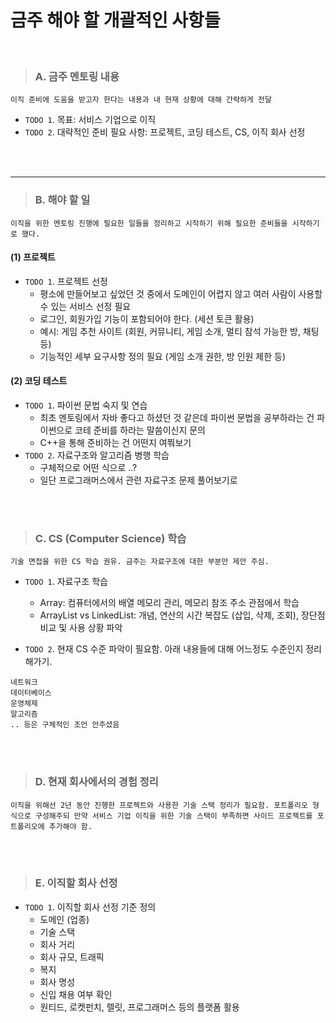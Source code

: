 # 금주 해야 할 개괄적인 사항들

<br>

> ### A. 금주 멘토링 내용
```
이직 준비에 도움을 받고자 한다는 내용과 내 현재 상황에 대해 간략하게 전달
``` 

- `TODO 1`. 목표: 서비스 기업으로 이직
- `TODO 2`. 대략적인 준비 필요 사항: 프로젝트, 코딩 테스트, CS, 이직 회사 선정


<br>
<br>

----


> ### B. 해야 할 일
```
이직을 위한 멘토링 진행에 필요한 일들을 정리하고 시작하기 위해 필요한 준비들을 시작하기로 했다.
```

#### (1) 프로젝트
- `TODO 1`. 프로젝트 선정
  - 평소에 만들어보고 싶었던 것 중에서 도메인이 어렵지 않고 여러 사람이 사용할 수 있는 서비스 선정 필요
  - 로그인, 회원가입 기능이 포함되어야 한다. (세션 토큰 활용)
  - 예시: 게임 추천 사이트 (회원, 커뮤니티, 게임 소개, 멀티 참석 가능한 방, 채팅 등)
  - 기능적인 세부 요구사항 정의 필요 (게임 소개 권한, 방 인원 제한 등)


#### (2) 코딩 테스트
- `TODO 1`. 파이썬 문법 숙지 및 연습
  - 최초 멘토링에서 자바 좋다고 하셨던 것 같은데 파이썬 문법을 공부하라는 건 파이썬으로 코테 준비를 하라는 말씀이신지 문의
  - C++을 통해 준비하는 건 어떤지 여쭤보기
- `TODO 2`. 자료구조와 알고리즘 병행 학습
  - 구체적으로 어떤 식으로 ..?
  - 일단 프로그래머스에서 관련 자료구조 문제 풀어보기로


<br>
<br>


> ### C. CS (Computer Science) 학습
```
기술 면접을 위한 CS 학습 권유. 금주는 자료구조에 대한 부분만 제안 주심.
```

- `TODO 1`. 자료구조 학습
  - Array: 컴퓨터에서의 배열 메모리 관리, 메모리 참조 주소 관점에서 학습
  - ArrayList vs LinkedList: 개념, 연산의 시간 복잡도 (삽입, 삭제, 조회), 장단점 비교 및 사용 상황 파악

- `TODO 2`. 현재 CS 수준 파악이 필요함. 아래 내용들에 대해 어느정도 수준인지 정리해가기.

```
네트워크
데이터베이스
운영체제
알고리즘
.. 등은 구체적인 조언 안주셨음
```


<br>
<br>

> ### D. 현재 회사에서의 경험 정리
```
이직을 위해선 2년 동안 진행한 프로젝트와 사용한 기술 스택 정리가 필요함. 포트폴리오 형식으로 구성해주되 만약 서비스 기업 이직을 위한 기술 스택이 부족하면 사이드 프로젝트를 포트폴리오에 추가해야 함.
```


<br>
<br>

> ### E. 이직할 회사 선정

- `TODO 1`. 이직할 회사 선정 기준 정의
  - 도메인 (업종)
  - 기술 스택
  - 회사 거리
  - 회사 규모, 트래픽
  - 복지
  - 회사 명성
  - 신입 채용 여부 확인
  - 원티드, 로켓펀치, 렐릿, 프로그래머스 등의 플랫폼 활용

